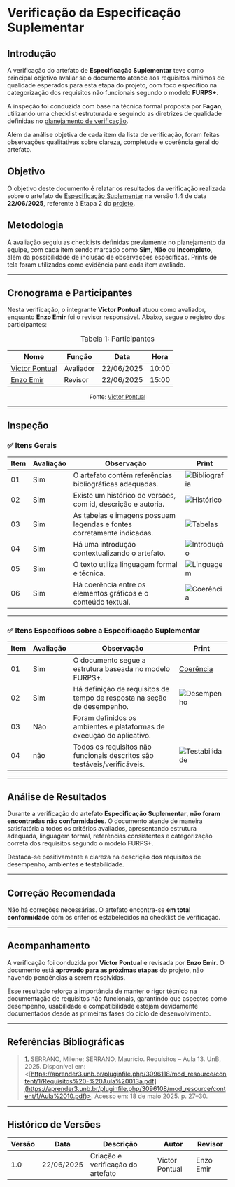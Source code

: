 # Verificação da Especificação Suplementar

## Introdução

A verificação do artefato de **Especificação Suplementar** teve como principal objetivo avaliar se o documento atende aos requisitos mínimos de qualidade esperados para esta etapa do projeto, com foco específico na categorização dos requisitos não funcionais segundo o modelo **FURPS+**.

A inspeção foi conduzida com base na técnica formal proposta por **Fagan**, utilizando uma checklist estruturada e seguindo as diretrizes de qualidade definidas no [planejamento de verificação](https://requisitos-de-software.github.io/2025.1-FGTS/Verificacao/Grupo/Entrega-2/planejamento-verificacao-entrega-2/).

Além da análise objetiva de cada item da lista de verificação, foram feitas observações qualitativas sobre clareza, completude e coerência geral do artefato.

## Objetivo

O objetivo deste documento é relatar os resultados da verificação realizada sobre o artefato de [Especificação Suplementar](https://requisitos-de-software.github.io/2025.1-FGTS/Modelagem-I/EspecificacaoSuplementar/) na versão 1.4 de data **22/06/2025**, referente à Etapa 2 do [projeto](https://github.com/Requisitos-de-Software/2025.1-FGTS).

## Metodologia

A avaliação seguiu as checklists definidas previamente no planejamento da equipe, com cada item sendo marcado como **Sim**, **Não** ou **Incompleto**, além da possibilidade de inclusão de observações específicas. Prints de tela foram utilizados como evidência para cada item avaliado.

---

## Cronograma e Participantes

Nesta verificação, o integrante **Victor Pontual** atuou como avaliador, enquanto **Enzo Emir** foi o revisor responsável. Abaixo, segue o registro dos participantes:

<font size="3"><p style="text-align: center">Tabela 1: Participantes</p></font>

<div align="center">

| Nome                                               | Função    | Data       | Hora  |
| -------------------------------------------------- | --------- | ---------- | ----- |
| [Victor Pontual](https://github.com/VictorPontual) | Avaliador | 22/06/2025 | 10:00 |
| [Enzo Emir](https://github.com/enzon3to)           | Revisor   | 22/06/2025 | 15:00 |

</div>

<font size="2"><p style="text-align: center">Fonte: [Victor Pontual](https://github.com/VictorPontual)</p></font>

---

## Inspeção

### ✅ Itens Gerais

| Item | Avaliação | Observação                                                             | Print                                                                                                                                           |
| ---- | --------- | ---------------------------------------------------------------------- | ----------------------------------------------------------------------------------------------------------------------------------------------- |
| 01   | Sim       | O artefato contém referências bibliográficas adequadas.                | ![Bibliografia](https://github.com/Requisitos-de-Software/2025.1-FGTS/blob/main/docs/assets/EspecificacaoSuplementar/bibliografia.png?raw=true) |
| 02   | Sim       | Existe um histórico de versões, com id, descrição e autoria.           | ![Histórico](https://github.com/Requisitos-de-Software/2025.1-FGTS/blob/main/docs/assets/EspecificacaoSuplementar/historico.png?raw=true)       |
| 03   | Sim       | As tabelas e imagens possuem legendas e fontes corretamente indicadas. | ![Tabelas](https://github.com/Requisitos-de-Software/2025.1-FGTS/blob/main/docs/assets/EspecificacaoSuplementar/tabelas.png?raw=true)           |
| 04   | Sim       | Há uma introdução contextualizando o artefato.                         | ![Introdução](https://github.com/Requisitos-de-Software/2025.1-FGTS/blob/main/docs/assets/EspecificacaoSuplementar/introducao.png?raw=true)     |
| 05   | Sim       | O texto utiliza linguagem formal e técnica.                            | ![Linguagem](https://github.com/Requisitos-de-Software/2025.1-FGTS/blob/main/docs/assets/EspecificacaoSuplementar/introducao.png?raw=true)       |
| 06   | Sim       | Há coerência entre os elementos gráficos e o conteúdo textual.         | ![Coerência](https://github.com/Requisitos-de-Software/2025.1-FGTS/blob/main/docs/assets/EspecificacaoSuplementar/coerencia.png?raw=true)       |

---

### ✅ Itens Específicos sobre a Especificação Suplementar

| Item | Avaliação | Observação                                                               | Print                                                                                                                                             |
| ---- | --------- | ------------------------------------------------------------------------ | ------------------------------------------------------------------------------------------------------------------------------------------------- |
| 01   | Sim       | O documento segue a estrutura baseada no modelo FURPS+.                  | [Coerência](https://github.com/Requisitos-de-Software/2025.1-FGTS/blob/main/docs/assets/EspecificacaoSuplementar/coerencia.png?raw=true)               |
| 02   | Sim       | Há definição de requisitos de tempo de resposta na seção de desempenho.  | ![Desempenho](https://github.com/Requisitos-de-Software/2025.1-FGTS/blob/main/docs/assets/EspecificacaoSuplementar/desempenho.png?raw=true)       |
| 03   | Não      | Foram definidos os ambientes e plataformas de execução do aplicativo.    |           |
| 04   | não       | Todos os requisitos não funcionais descritos são testáveis/verificáveis. | ![Testabilidade](https://github.com/Requisitos-de-Software/2025.1-FGTS/blob/main/docs/assets/EspecificacaoSuplementar/testabilidade.png?raw=true) |

---

## Análise de Resultados

Durante a verificação do artefato **Especificação Suplementar**, **não foram encontradas não conformidades**. O documento atende de maneira satisfatória a todos os critérios avaliados, apresentando estrutura adequada, linguagem formal, referências consistentes e categorização correta dos requisitos segundo o modelo FURPS+.

Destaca-se positivamente a clareza na descrição dos requisitos de desempenho, ambientes e testabilidade.

---

## Correção Recomendada

Não há correções necessárias. O artefato encontra-se **em total conformidade** com os critérios estabelecidos na checklist de verificação.

---

## Acompanhamento

A verificação foi conduzida por **Victor Pontual** e revisada por **Enzo Emir**. O documento está **aprovado para as próximas etapas** do projeto, não havendo pendências a serem resolvidas.

Esse resultado reforça a importância de manter o rigor técnico na documentação de requisitos não funcionais, garantindo que aspectos como desempenho, usabilidade e compatibilidade estejam devidamente documentados desde as primeiras fases do ciclo de desenvolvimento.

---

## Referências Bibliográficas

> <a id="RP1" href="#TEC1">1.</a> SERRANO, Milene; SERRANO, Maurício. Requisitos – Aula 13. UnB, 2025. Disponível em: <[https://aprender3.unb.br/pluginfile.php/3096118/mod_resource/content/1/Requisitos%20-%20Aula%20013a.pdf](https://aprender3.unb.br/pluginfile.php/3096108/mod_resource/content/1/Aula%2010.pdf)>. Acesso em: 18 de maio 2025. p. 27–30.

---

## Histórico de Versões

| Versão | Data       | Descrição                         | Autor          | Revisor   |
| ------ | ---------- | --------------------------------- | -------------- | --------- |
| 1.0    | 22/06/2025 | Criação e verificação do artefato | Victor Pontual | Enzo Emir |